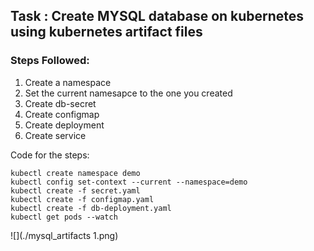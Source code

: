 ## Task : Create MYSQL database on kubernetes using kubernetes artifact files

### Steps Followed:
1. Create a namespace 
2. Set the current namesapce to the one you created
3. Create db-secret
4. Create configmap
5. Create deployment
6. Create service

Code for the steps:
```
kubectl create namespace demo
kubectl config set-context --current --namespace=demo
kubectl create -f secret.yaml
kubectl create -f configmap.yaml
kubectl create -f db-deployment.yaml
kubectl get pods --watch
```

![](./mysql_artifacts 1.png)
